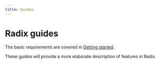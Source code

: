 ```yaml
---
title: Guides
---
```


# Radix guides

The basic requirements are covered in [Getting started](../start/index.md).

These guides will provide a more elaborate description of features in Radix.
